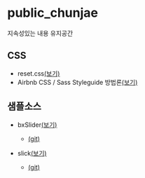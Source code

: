 
# public_chunjae
지속성있는 내용 유지공간


## CSS
- reset.css[(보기)](https://github.com/netfolder/study/blob/master/menu_content/submenu/css/default.css)
- Airbnb CSS / Sass Styleguide 방법론[(보기)](https://github.com/airbnb/css#oocss-and-bem)
	
	


## 샘플소스

- bxSlider[(보기)](https://github.com/netfolder/public_chunjae/tree/master/bxSlider)
	+ [(git)](https://github.com/stevenwanderski/bxslider-4)

- slick[(보기)](https://github.com/netfolder/public_chunjae/tree/master/slick)
	+ [(git)](https://github.com/kenwheeler/slick)
 

